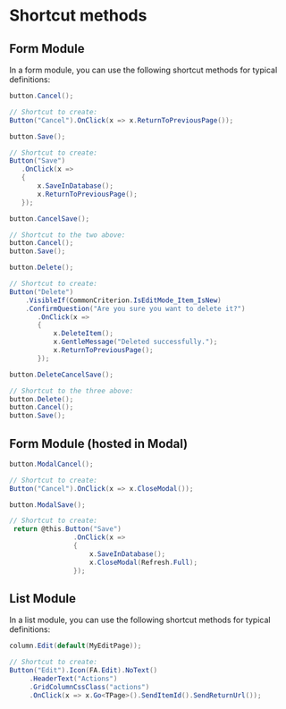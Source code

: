 # Shortcut methods

## Form Module
In a form module, you can use the following shortcut methods for typical definitions:

```csharp
button.Cancel();

// Shortcut to create:
Button("Cancel").OnClick(x => x.ReturnToPreviousPage());
```

```csharp
button.Save();

// Shortcut to create:
Button("Save")
   .OnClick(x =>
   { 
       x.SaveInDatabase(); 
       x.ReturnToPreviousPage(); 
   });
```

```csharp
button.CancelSave();

// Shortcut to the two above:
button.Cancel();
button.Save();
```

```csharp
button.Delete();

// Shortcut to create:
Button("Delete")
    .VisibleIf(CommonCriterion.IsEditMode_Item_IsNew)
    .ConfirmQuestion("Are you sure you want to delete it?")
       .OnClick(x =>
       {
           x.DeleteItem();
           x.GentleMessage("Deleted successfully.");
           x.ReturnToPreviousPage();
       });
```

```csharp
button.DeleteCancelSave();

// Shortcut to the three above:
button.Delete();
button.Cancel();
button.Save();
```


## Form Module (hosted in Modal)

```csharp
button.ModalCancel();

// Shortcut to create:
Button("Cancel").OnClick(x => x.CloseModal());
```

```csharp
button.ModalSave();

// Shortcut to create:
 return @this.Button("Save")
                .OnClick(x =>
                {
                    x.SaveInDatabase();
                    x.CloseModal(Refresh.Full);
                });
```


## List Module
In a list module, you can use the following shortcut methods for typical definitions:

```csharp
column.Edit(default(MyEditPage));

// Shortcut to create:
Button("Edit").Icon(FA.Edit).NoText()
     .HeaderText("Actions")
     .GridColumnCssClass("actions")
     .OnClick(x => x.Go<TPage>().SendItemId().SendReturnUrl());
```
